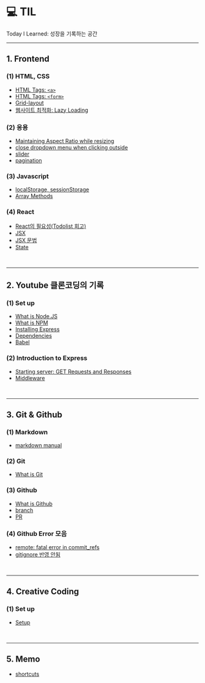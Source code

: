 # 💻 TIL

Today I Learned: 성장을 기록하는 공간

---

## **1. Frontend**

### (1) HTML, CSS

- [HTML Tags: `<a>`](./posts/frontend/tag_a.md)
- [HTML Tags: `<form>`]()
- [Grid-layout](./posts/frontend/css_grids.md)
- [웹사이트 최적화: Lazy Loading](./posts/frontend/LazyLoading.md)

### (2) 응용

- [Maintaining Aspect Ratio while resizing](./posts/frontend/aspectRatio.md)
- [close dropdown menu when clicking outside](./posts/frontend/dropdownClose.md)
- [slider]()
- [pagination]()

### (3) Javascript

- [localStorage, sessionStorage](./posts/frontend/webStorage.md)
- [Array Methods](./posts/frontend/arrayMethods.md)

### (4) React

- [React의 필요성(Todolist 회고)](./posts/frontend/why_react.md)
- [JSX](./posts/frontend/jsx.md)
- [JSX 문법](./posts/frontend/jsx_grammar.md)
- [State](./posts/frontend/state.md)

<br>

---

## **2. Youtube 클론코딩의 기록**

### (1) Set up

- [What is Node.JS](./posts/youtubeClone/node.js.md)
- [What is NPM](./posts/youtubeClone/npm.md)
- [Installing Express](./posts/youtubeClone/expressInstallation.md)
- [Dependencies](./posts/youtubeClone/dependencies.md)
- [Babel](./posts/youtubeClone/babel.md)

### (2) Introduction to Express

- [Starting server: GET Requests and Responses](./posts/youtubeClone/GETrequests.md)
- [Middleware]()

<br>

---

## **3. Git & Github**

### (1) Markdown

- [markdown manual](./posts/frontend/markdown.md)

### (2) Git

- [What is Git](./posts/git/git_basicConcept.md)

### (3) Github

- [What is Github](./posts/git/github_basicConcept.md)
- [branch](./posts/git/github_branch.md)
- [PR](./posts/git/github_PR.md)

### (4) Github Error 모음

- [remote: fatal error in commit_refs](./posts/git/error_1.md)
- [gitignore 반영 안됨](./posts/git/error_2.md)

<br>

---

## **4. Creative Coding**

### (1) Set up

- [Setup](./posts/creativeCoding/canvas_setup.md)

<br>

---

## **5. Memo**

- [shortcuts](./posts/memo/shortcuts.md)
